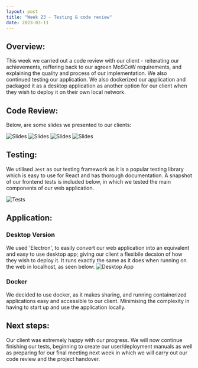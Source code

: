 ```yaml
---
layout: post
title: "Week 23 - Testing & code review"
date: 2023-03-11
---
```


## Overview:

This week we carried out a code review with our client - reiterating our achievements, reffering back to our agreen MoSCoW requirements, and explaining the quality and process of our implementation. We also continued testing our application. We also dockerized our application and packaged it as a desktop application as another option for our client when they wish to deploy it on their own local network.

## Code Review:

Below, are some slides we presented to our clients:

![Slides](/Development-Blog/assets/Blog15/review1.png)
![Slides](/Development-Blog/assets/Blog15/review2.png)
![Slides](/Development-Blog/assets/Blog15/review3.png)
![Slides](/Development-Blog/assets/Blog15/review4.png)

## Testing:

We utilised `Jest` as our testing framework as it is a popular testing library which is easy to use for React and has thorough documentation. A snapshot of our frontend tests is included below, in which we tested the main components of our web application.

![Tests](/Development-Blog/assets/Blog15/tests.png)

## Application:

### Desktop Version

We used 'Electron', to easily convert our web application into an equivalent and easy to use desktop app; giving our client a flexibile decsion of how they wish to deploy it. It runs exactly the same as it does when running on the web in localhost, as seen below:
![Desktop App](/Development-Blog/assets/Blog15/app.png)

### Docker

We decided to use docker, as it makes sharing, and running containerized applications easy and accessible to our client. Minimising the complexity in having to start up and use the application locally.

## Next steps:

Our client was extremely happy with our progress. We will now continue finishing our tests, beginning to create our user/deployment manuals as well as preparing for our final meeting next week in which we will carry out our code review and the project handover.
